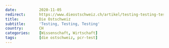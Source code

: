 ```yaml
---
date:          2020-11-05
redirect:      https://www.dieostschweiz.ch/artikel/testing-testing-testing-PJK87aA
title:         Die Ostschweiz
subtitle:      'Testing, Testing, Testing'
country:       CH
categories:    [Wissenschaft, Wirtschaft]
tags:          [die ostschweiz, pcr-test]
---
```

